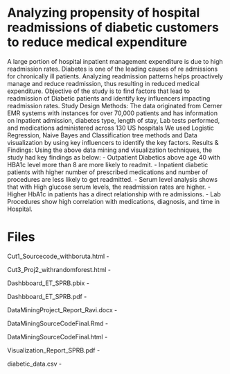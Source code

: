 # Analyzing propensity of hospital readmissions of diabetic customers to reduce medical expenditure

A large portion of hospital inpatient management expenditure is due to high readmission rates. Diabetes is one of the leading causes of re admissions for chronically ill patients. Analyzing readmission patterns helps proactively manage and reduce readmission, thus resulting in reduced medical expenditure. Objective of the study is to find factors that lead to readmission of Diabetic patients and identify key influencers impacting readmission rates. Study Design Methods: The data originated from Cerner EMR systems with instances for over 70,000 patients and has information on Inpatient admission, diabetes type, length of stay, Lab tests performed, and medications administered across 130 US hospitals We used Logistic Regression, Naive Bayes and Classification tree methods and Data visualization by using key influencers to identify the key factors. Results & Findings: Using the above data mining and visualization techniques, the study had key findings as below: - Outpatient Diabetics above age 40 with HBA1c level more than 8 are more likely to readmit. - Inpatient diabetic patients with higher number of prescribed medications and number of procedures are less likely to get readmitted. - Serum level analysis shows that with High glucose serum levels, the readmission rates are higher. - Higher HbA1c in patients has a direct relationship with re admissions. - Lab Procedures show high correlation with medications, diagnosis, and time in Hospital.

# Files

Cut1_Sourcecode_withboruta.html - 

Cut3_Proj2_withrandomforest.html - 

Dashbboard_ET_SPRB.pbix - 

Dashbboard_ET_SPRB.pdf -

DataMiningProject_Report_Ravi.docx -

DataMiningSourceCodeFinal.Rmd - 

DataMiningSourceCodeFinal.html - 

Visualization_Report_SPRB.pdf - 

diabetic_data.csv - 
